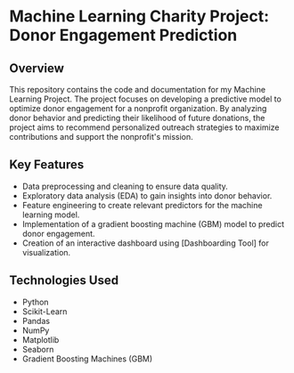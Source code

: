 # Machine Learning Charity Project: Donor Engagement Prediction


## Overview
This repository contains the code and documentation for my Machine Learning Project. The project focuses on developing a predictive model to optimize donor engagement for a nonprofit organization. By analyzing donor behavior and predicting their likelihood of future donations, the project aims to recommend personalized outreach strategies to maximize contributions and support the nonprofit's mission.

## Key Features
- Data preprocessing and cleaning to ensure data quality.
- Exploratory data analysis (EDA) to gain insights into donor behavior.
- Feature engineering to create relevant predictors for the machine learning model.
- Implementation of a gradient boosting machine (GBM) model to predict donor engagement.
- Creation of an interactive dashboard using [Dashboarding Tool] for visualization.


## Technologies Used
- Python
- Scikit-Learn
- Pandas
- NumPy
- Matplotlib
- Seaborn
- Gradient Boosting Machines (GBM)

